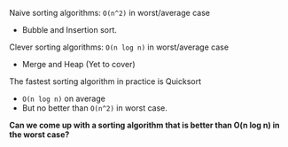 Naive sorting algorithms: `O(n^2)` in worst/average case
- Bubble and Insertion sort.

Clever sorting algorithms: `O(n log n)` in worst/average case
- Merge and Heap (Yet to cover)

The fastest sorting algorithm in practice is Quicksort
- `O(n log n)` on average
- But no better than `O(n^2)` in worst case.

 **Can we come up with a sorting algorithm that is better than O(n log n) in the worst case?**